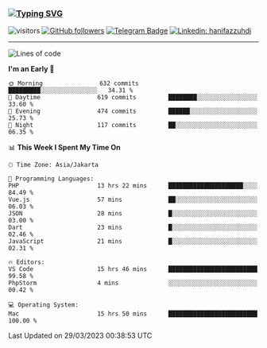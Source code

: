 ### [![Typing SVG](https://readme-typing-svg.herokuapp.com?font=lato&size=22&lines=Hi+There+👋)](https://git.io/typing-svg) 

![visitors](https://visitor-badge.glitch.me/badge?page_id=hanifazzuhdi.hanifazzuhdi)
[![GitHub followers](https://img.shields.io/github/followers/hanifazzuhdi?label=Follow&style=social)](https://github.com/hanifazzuhdi/?tab=follow) 
[![Telegram Badge](https://img.shields.io/badge/-hanif0198-blue?style=social&logo=telegram&link=https://www.t.me/hanif0198/)](https://www.t.me/hanif0198/) 
[![Linkedin: hanifazzuhdi](https://img.shields.io/badge/-hanifazzuhdi-blue?style=flat-square&logo=Linkedin&logoColor=white&link=https://www.linkedin.com/in/hanif-az-zuhdi-69688019b/)](https://www.linkedin.com/in/hanif-az-zuhdi-69688019b/) 

<hr/>

<!--START_SECTION:waka-->
![Lines of code](https://img.shields.io/badge/From%20Hello%20World%20I%27ve%20Written-17.1%20million%20lines%20of%20code-blue)

**I'm an Early 🐤** 

```text
🌞 Morning                632 commits         █████████░░░░░░░░░░░░░░░░   34.31 % 
🌆 Daytime                619 commits         ████████░░░░░░░░░░░░░░░░░   33.60 % 
🌃 Evening                474 commits         ██████░░░░░░░░░░░░░░░░░░░   25.73 % 
🌙 Night                  117 commits         ██░░░░░░░░░░░░░░░░░░░░░░░   06.35 % 
```


📊 **This Week I Spent My Time On** 

```text
🕑︎ Time Zone: Asia/Jakarta

💬 Programming Languages: 
PHP                      13 hrs 22 mins      █████████████████████░░░░   84.49 % 
Vue.js                   57 mins             ██░░░░░░░░░░░░░░░░░░░░░░░   06.03 % 
JSON                     28 mins             █░░░░░░░░░░░░░░░░░░░░░░░░   03.00 % 
Dart                     23 mins             █░░░░░░░░░░░░░░░░░░░░░░░░   02.46 % 
JavaScript               21 mins             █░░░░░░░░░░░░░░░░░░░░░░░░   02.31 % 

🔥 Editors: 
VS Code                  15 hrs 46 mins      █████████████████████████   99.58 % 
PhpStorm                 4 mins              ░░░░░░░░░░░░░░░░░░░░░░░░░   00.42 % 

💻 Operating System: 
Mac                      15 hrs 50 mins      █████████████████████████   100.00 % 
```


 Last Updated on 29/03/2023 00:38:53 UTC
<!--END_SECTION:waka-->
